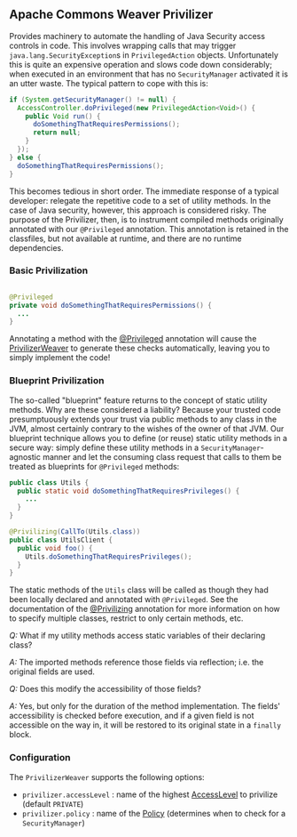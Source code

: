<!--
Licensed to the Apache Software Foundation (ASF) under one
or more contributor license agreements.  See the NOTICE file
distributed with this work for additional information
regarding copyright ownership.  The ASF licenses this file
to you under the Apache License, Version 2.0 (the
"License"); you may not use this file except in compliance
with the License.  You may obtain a copy of the License at

  http://www.apache.org/licenses/LICENSE-2.0

Unless required by applicable law or agreed to in writing,
software distributed under the License is distributed on an
"AS IS" BASIS, WITHOUT WARRANTIES OR CONDITIONS OF ANY
KIND, either express or implied.  See the License for the
specific language governing permissions and limitations
under the License.
-->

## Apache Commons Weaver Privilizer

Provides machinery to automate the handling of Java Security access
controls in code.  This involves wrapping calls that may trigger
`java.lang.SecurityException`s in `PrivilegedAction` objects.
Unfortunately this is quite an expensive operation and slows code
down considerably; when executed in an environment that has no
`SecurityManager` activated it is an utter waste.
The typical pattern to cope with this is:

```java
if (System.getSecurityManager() != null) {
  AccessController.doPrivileged(new PrivilegedAction<Void>() {
    public Void run() {
      doSomethingThatRequiresPermissions();
      return null;
    }
  });
} else {
  doSomethingThatRequiresPermissions();
}
```

This becomes tedious in short order.  The immediate response of a
typical developer:  relegate the repetitive code to a set of
utility methods.  In the case of Java security, however, this
approach is considered risky.  The purpose of the Privilizer, then,
is to instrument compiled methods originally annotated with our
`@Privileged` annotation.  This annotation is retained in the
classfiles, but not available at runtime, and there are no runtime
dependencies.

### Basic Privilization

```java

@Privileged
private void doSomethingThatRequiresPermissions() {
  ...
}
```

Annotating a method with the [@Privileged][privileged] annotation will cause
the [PrivilizerWeaver][privilizerWeaver] to generate these checks automatically,
leaving you to simply implement the code!

### Blueprint Privilization
The so-called "blueprint" feature returns to the concept of static utility
methods.  Why are these considered a liability?  Because your trusted code
presumptuously extends your trust via public methods to any class in the JVM,
almost certainly contrary to the wishes of the owner of that JVM. Our
blueprint technique allows you to define (or reuse) static utility methods
in a secure way:  simply define these utility methods in a
`SecurityManager`-agnostic manner and let the consuming class request that
calls to them be treated as blueprints for `@Privileged` methods:

```java
public class Utils {
  public static void doSomethingThatRequiresPrivileges() {
    ...
  }
}

@Privilizing(CallTo(Utils.class))
public class UtilsClient {
  public void foo() {
    Utils.doSomethingThatRequiresPrivileges();
  }
}
```

The static methods of the `Utils` class will be called as though they had been
locally declared and annotated with `@Privileged`. See the documentation of the
[@Privilizing][privilizing] annotation for more information on how to specify
multiple classes, restrict to only certain methods, etc.

*Q:* What if my utility methods access static variables of their declaring class?

*A:* The imported methods reference those fields via reflection; i.e. the
    original fields are used.

*Q:* Does this modify the accessibility of those fields?

*A:* Yes, but only for the duration of the method implementation.  The fields'
    accessibility is checked before execution, and if a given field is not
    accessible on the way in, it will be restored to its original state in
    a `finally` block.

### Configuration
The `PrivilizerWeaver` supports the following options:

- `privilizer.accessLevel` : name of the highest [AccessLevel][accessLevel] to privilize (default `PRIVATE`)
- `privilizer.policy` : name of the [Policy][policy] (determines when to check for a `SecurityManager`)

[privileged]: ../../apidocs/org/apache/commons/weaver/privilizer/Privileged.html
[privilizerWeaver]: ../../apidocs/org/apache/commons/weaver/privilizer/PrivilizerWeaver.html
[privilizing]: ../../apidocs/org/apache/commons/weaver/privilizer/Privilizing.html
[policy]: ../../apidocs/org/apache/commons/weaver/privilizer/Policy.html
[accessLevel]: ../../apidocs/org/apache/commons/weaver/privilizer/AccessLevel.html
